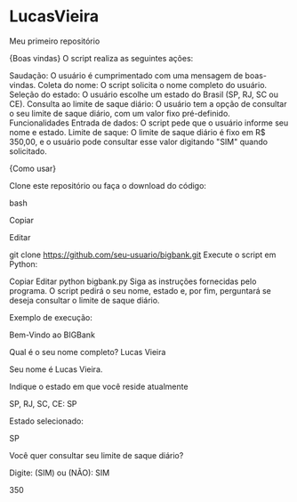 # LucasVieira
Meu primeiro repositório


{Boas vindas}
O script realiza as seguintes ações:

Saudação: O usuário é cumprimentado com uma mensagem de boas-vindas.
Coleta do nome: O script solicita o nome completo do usuário.
Seleção do estado: O usuário escolhe um estado do Brasil (SP, RJ, SC ou CE).
Consulta ao limite de saque diário: O usuário tem a opção de consultar o seu limite de saque diário, com um valor fixo pré-definido.
Funcionalidades
Entrada de dados: O script pede que o usuário informe seu nome e estado.
Limite de saque: O limite de saque diário é fixo em R$ 350,00, e o usuário pode consultar esse valor digitando "SIM" quando solicitado.


{Como usar}

Clone este repositório ou faça o download do código:

bash

Copiar

Editar

git clone https://github.com/seu-usuario/bigbank.git
Execute o script em Python:

Copiar
Editar
python bigbank.py
Siga as instruções fornecidas pelo programa. O script pedirá o seu nome, estado e, por fim, perguntará se deseja consultar o limite de saque diário.

Exemplo de execução:

Bem-Vindo ao BIGBank

Qual é o seu nome completo? Lucas Vieira

Seu nome é Lucas Vieira.

Indique o estado em que você reside atualmente

SP, RJ, SC, CE: SP

Estado selecionado:

SP

Você quer consultar seu limite de saque diário?

Digite: (SIM) ou (NÃO): SIM

350
